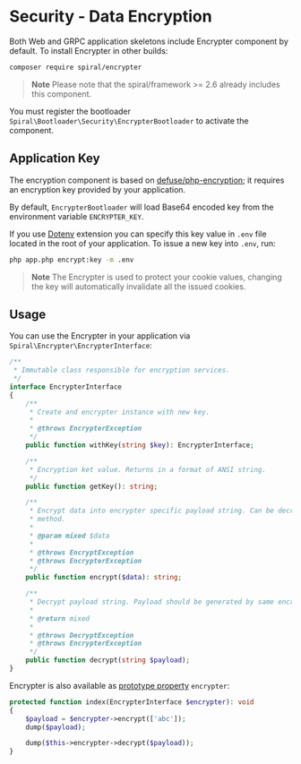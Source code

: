 # Security - Data Encryption

Both Web and GRPC application skeletons include Encrypter component by default. To install Encrypter in other builds:

```bash
composer require spiral/encrypter
```

> **Note**
> Please note that the spiral/framework >= 2.6 already includes this component.

You must register the bootloader `Spiral\Bootloader\Security\EncrypterBootloader` to activate the component.

## Application Key

The encryption component is based on [defuse/php-encryption](https://github.com/defuse/php-encryption); it requires an
encryption key provided by your application.

By default, `EncrypterBootloader` will load Base64 encoded key from the environment variable `ENCRYPTER_KEY`.

If you use [Dotenv](/extension/dotenv.md) extension you can specify this key value in `.env` file located in the root of
your application. To issue a new key into `.env`, run:

```bash
php app.php encrypt:key -m .env
```

> **Note**
> The Encrypter is used to protect your cookie values, changing the key will automatically invalidate all the
issued cookies. 

## Usage

You can use the Encrypter in your application via `Spiral\Encrypter\EncrypterInterface`:

```php
/**
 * Immutable class responsible for encryption services.
 */
interface EncrypterInterface
{
    /**
     * Create and encrypter instance with new key.
     *
     * @throws EncrypterException
     */
    public function withKey(string $key): EncrypterInterface;

    /**
     * Encryption ket value. Returns in a format of ANSI string.
     */
    public function getKey(): string;

    /**
     * Encrypt data into encrypter specific payload string. Can be decrypted only using decrypt()
     * method.
     *
     * @param mixed $data
     *
     * @throws EncryptException
     * @throws EncrypterException
     */
    public function encrypt($data): string;

    /**
     * Decrypt payload string. Payload should be generated by same encrypter using encrypt() method.
     *
     * @return mixed
     *
     * @throws DecryptException
     * @throws EncrypterException
     */
    public function decrypt(string $payload);
}
```

Encrypter is also available as [prototype property](/basics/prototype.md) `encrypter`:

```php
protected function index(EncrypterInterface $encrypter): void
{
    $payload = $encrypter->encrypt(['abc']);
    dump($payload);

    dump($this->encrypter->decrypt($payload));
}
```
